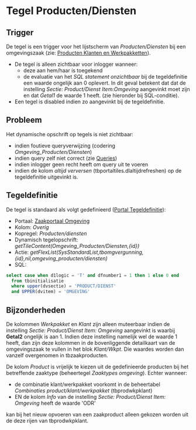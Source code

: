 # Tegel Producten/Diensten

## Trigger

De tegel is een trigger voor het lijstscherm van *Producten/Diensten* bij een omgevingszaak (zie: [Producten Klanten en Werkpakketten](/docs/instellen_inrichten/producten_klanten_werkpakketten.md)).

  * De tegel is alleen zichtbaar voor inlogger wanneer: 
    * deze aan hem/haar is toegekend 
    * de evaluatie van het *SQL statement onzichtbaar* bij de tegeldefinitie een waarde ongelijk aan 0 oplevert. In dit geval betekent dat dat de instelling *Sectie: Product/Dienst Item:Omgeving*  aangevinkt moet zijn en dat *Getal1* de waarde 1 heeft. (zie hieronder bij SQL-conditie).
  * Een tegel is disabled indien zo aangevinkt bij de tegeldefinitie.

## Probleem

Het dynamische opschrift op tegels is niet zichtbaar:

  * indien foutieve queryverwijzing (codering *Omgeving_Producten/Diensten*) 
  * indien query zelf niet correct (zie [Queries](/docs/instellen_inrichten/queries.md))
  * indien inlogger geen recht heeft om query uit te voeren 
  * indien de kolom *altijd verversen* (tbportaltiles.dlaltijdrefreshen) op de tegeldefinitie uitgevinkt is.

## Tegeldefinitie

De tegel is standaard als volgt gedefinieerd ([Portal Tegeldefinitie](/docs/instellen_inrichten/portaldefinitie/portal_tegel.md)):

  * Portaal: [Zaakportaal Omgeving](/docs/probleemoplossing/portalen_en_moduleschermen/zaakportaal_omgeving.md)
  * Kolom: *Overig*
  * Kopregel: *Producten/diensten*
  * Dynamisch tegelopschrift: *getTileContent(Omgeving_Producten/Diensten,{id})*
  * Actie: *getFlexList(SysStandardList,tbomgvergunning,{id},nil,omgeving_producten/diensten)*
  * SQL: 

```sql
select case when d1logic = 'T' and dfnumber1 = 1 then 1 else 0 end 
  from tbinitialisatie 
  where upper(dvsectie) = 'PRODUCT/DIENST' 
  and UPPER(dvitem) = 'OMGEVING'
```

## Bijzonderheden

De kolommen *Werkpakket* en *Klant* zijn alleen muteerbaar indien de instelling *Sectie: Product/Dienst Item: Omgeving* aangevinkt is waarbij **Getal2** ongelijk is aan 1. Indien deze instelling namelijk wel de waarde 1 heeft, dan zijn deze kolommen in de bovenliggende detailkaart van de omgevingszaak te vullen in het blok *Klant/Wkpt*. Die waardes worden dan vanzelf overgenomen in tbzaakproducten.

De kolom *Product* is vrijelijk te kiezen uit de gedefinieerde producten bij het betreffende zaaktype (beheertegel *Zaaktypes omgeving*).
Echter wanneer:

  * de combinatie klant/werkpakket voorkomt in de beheertabel *Combinaties product/klant/werkpakket* (tbprodwkpklant) 
  * EN de kolom *Info* van de instelling *Sectie: Product/Dienst Item: Omgeving* heeft de waarde 'ODR' 

kan bij het nieuw opvoeren van een zaakproduct alleen gekozen worden uit de deze rijen van tbprodwkpklant.

